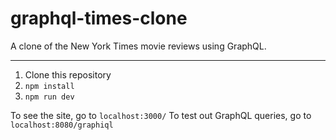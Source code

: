 # graphql-times-clone
A clone of the New York Times movie reviews using GraphQL.

-----------------------

1. Clone this repository
2. `npm install`
3. `npm run dev`

To see the site, go to `localhost:3000/`
To test out GraphQL queries, go to `localhost:8080/graphiql`
